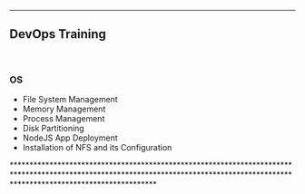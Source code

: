 **********************************************************************************************************************************************************************************
<h2><b>DevOps Training</b></h2><br>
<h3>OS</h3>
<ul>
	<li>File System Management</li>
	<li>Memory Management</li>
	<li>Process Management</li>
	<li>Disk Partitioning</li>
	<li>NodeJS App Deployment</li>
	<li>Installation of NFS and its Configuration</li>
</ul>
***********************************************************************************************************************************************************************************
